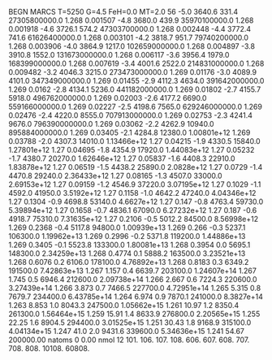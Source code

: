 BEGN
MARCS T=5250 G=4.5 FeH=0.0 MT=2.0
                  56
-5.0 3640.6 331.4 27305800000.0 1.268 0.001507 
-4.8 3680.0 439.9 35970100000.0 1.268 0.001918 
-4.6 3726.1 574.2 47303700000.0 1.268 0.002448 
-4.4 3772.4 741.6 61626400000.0 1.268 0.003101 
-4.2 3818.7 951.7 79740200000.0 1.268 0.003906 
-4.0 3864.9 1217.0 102659000000.0 1.268 0.004897 
-3.8 3910.8 1552.0 131673000000.0 1.268 0.006117 
-3.6 3956.4 1979.0 168399000000.0 1.268 0.007619 
-3.4 4001.6 2522.0 214831000000.0 1.268 0.009482 
-3.2 4046.3 3215.0 273473000000.0 1.269 0.01176 
-3.0 4089.9 4101.0 347349000000.0 1.269 0.01455 
-2.9 4112.3 4634.0 391642000000.0 1.269 0.0162 
-2.8 4134.1 5236.0 441182000000.0 1.269 0.01802 
-2.7 4155.7 5918.0 496762000000.0 1.269 0.02003 
-2.6 4177.2 6690.0 559166000000.0 1.269 0.02227 
-2.5 4198.6 7565.0 629246000000.0 1.269 0.02476 
-2.4 4220.0 8555.0 707913000000.0 1.269 0.02753 
-2.3 4241.4 9676.0 796390000000.0 1.269 0.03062 
-2.2 4262.9 10940.0 895884000000.0 1.269 0.03405 
-2.1 4284.8 12380.0 1.00801e+12 1.269 0.03788 
-2.0 4307.3 14010.0 1.13466e+12 1.27 0.04215 
-1.9 4330.5 15840.0 1.27801e+12 1.27 0.04695 
-1.8 4354.9 17920.0 1.44083e+12 1.27 0.05232 
-1.7 4380.7 20270.0 1.62646e+12 1.27 0.05837 
-1.6 4408.3 22910.0 1.83878e+12 1.27 0.06519 
-1.5 4438.2 25890.0 2.0828e+12 1.27 0.0729 
-1.4 4470.8 29240.0 2.36433e+12 1.27 0.08165 
-1.3 4507.0 33000.0 2.69153e+12 1.27 0.09159 
-1.2 4546.9 37220.0 3.07195e+12 1.27 0.1029 
-1.1 4592.0 41950.0 3.5192e+12 1.27 0.1158 
-1.0 4642.2 47240.0 4.04346e+12 1.27 0.1304 
-0.9 4698.8 53140.0 4.6627e+12 1.27 0.147 
-0.8 4763.4 59730.0 5.39894e+12 1.27 0.1658 
-0.7 4836.1 67090.0 6.27232e+12 1.27 0.187 
-0.6 4918.7 75310.0 7.31635e+12 1.27 0.2106 
-0.5 5012.2 84500.0 8.56998e+12 1.269 0.2368 
-0.4 5117.8 94800.0 1.00939e+13 1.269 0.266 
-0.3 5237.1 106300.0 1.19962e+13 1.269 0.2996 
-0.2 5371.8 119200.0 1.44886e+13 1.269 0.3405 
-0.1 5523.8 133300.0 1.80081e+13 1.268 0.3954 
0.0 5695.1 148300.0 2.34259e+13 1.268 0.4774 
0.1 5888.2 163500.0 3.23521e+13 1.268 0.6076 
0.2 6106.0 178100.0 4.76892e+13 1.268 0.8183 
0.3 6349.2 191500.0 7.42863e+13 1.267 1.157 
0.4 6639.7 203100.0 1.24607e+14 1.267 1.745 
0.5 6946.4 212600.0 2.09738e+14 1.266 2.667 
0.6 7224.3 220600.0 3.27439e+14 1.266 3.873 
0.7 7466.5 227700.0 4.72951e+14 1.265 5.315 
0.8 7679.7 234400.0 6.43785e+14 1.264 6.974 
0.9 7870.1 241000.0 8.3827e+14 1.263 8.853 
1.0 8043.3 247500.0 1.05662e+15 1.261 10.97 
1.2 8350.4 261300.0 1.56464e+15 1.259 15.91 
1.4 8633.9 276800.0 2.20565e+15 1.255 22.25 
1.6 8904.5 294400.0 3.01525e+15 1.251 30.43 
1.8 9168.9 315100.0 4.04134e+15 1.247 41.0 
2.0 9431.6 339600.0 5.34636e+15 1.241 54.67 
200000.00
natoms              0      0.00
nmol          12
          101.         106.       107.      108.         606.        607.        608.
          707.         708.       808.    10108.       60808.
